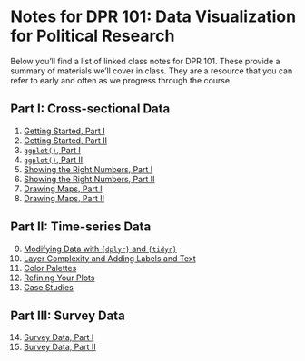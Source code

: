 Notes for DPR 101: Data Visualization for Political Research
================

Below you’ll find a list of linked class notes for DPR 101. These
provide a summary of materials we’ll cover in class. They are a resource
that you can refer to early and often as we progress through the course.

## Part I: Cross-sectional Data

1.  [Getting Started, Part
    I](https://github.com/milesdwilliams15/Teaching/blob/main/DPR%20101/Notes/01_getting_started.md)
2.  [Getting Started, Part
    II](https://github.com/milesdwilliams15/Teaching/blob/main/DPR%20101/Notes/02_getting_started_cont.md)
3.  [`ggplot()`, Part
    I](https://github.com/milesdwilliams15/Teaching/blob/main/DPR%20101/Notes/03_ggplot_pt1.md)
4.  [`ggplot()`, Part
    II](https://github.com/milesdwilliams15/Teaching/blob/main/DPR%20101/Notes/04_ggplot_pt2.md)
5.  [Showing the Right Numbers, Part
    I](https://github.com/milesdwilliams15/Teaching/blob/main/DPR%20101/Notes/05_show_the_right_numbers_pt1.md)
6.  [Showing the Right Numbers, Part
    II](https://github.com/milesdwilliams15/Teaching/blob/main/DPR%20101/Notes/06_show_the_right_numbers_pt2.md)
7.  [Drawing Maps, Part
    I](https://github.com/milesdwilliams15/Teaching/blob/main/DPR%20101/Notes/07_drawing_maps_pt1.md)
8.  [Drawing Maps, Part
    II](https://github.com/milesdwilliams15/Teaching/blob/main/DPR%20101/Notes/08_drawing_maps_pt2.md)

## Part II: Time-series Data

9.  [Modifying Data with `{dplyr}` and
    `{tidyr}`](https://github.com/milesdwilliams15/Teaching/blob/main/DPR%20101/Notes/09_modifying_data_lables_and_notes_pt1.md)
10. [Layer Complexity and Adding Labels and
    Text](https://github.com/milesdwilliams15/Teaching/blob/main/DPR%20101/Notes/10_modifying_data_labels_and_notes_pt2.md)
11. [Color
    Palettes](https://github.com/milesdwilliams15/Teaching/blob/main/DPR%20101/Notes/11_color_palettes.md)
12. [Refining Your
    Plots](https://github.com/milesdwilliams15/Teaching/blob/main/DPR%20101/Notes/12_refining_plots.md)
13. [Case
    Studies](https://github.com/milesdwilliams15/Teaching/blob/main/DPR%20101/Notes/13_case_studies.md)

## Part III: Survey Data

14. [Survey Data, Part
    I](https://github.com/milesdwilliams15/Teaching/blob/main/DPR%20101/Notes/14_survey_data.md)
15. [Survey Data, Part
    II](https://github.com/milesdwilliams15/Teaching/blob/main/DPR%20101/Notes/15_survey_data_pt2.md)
